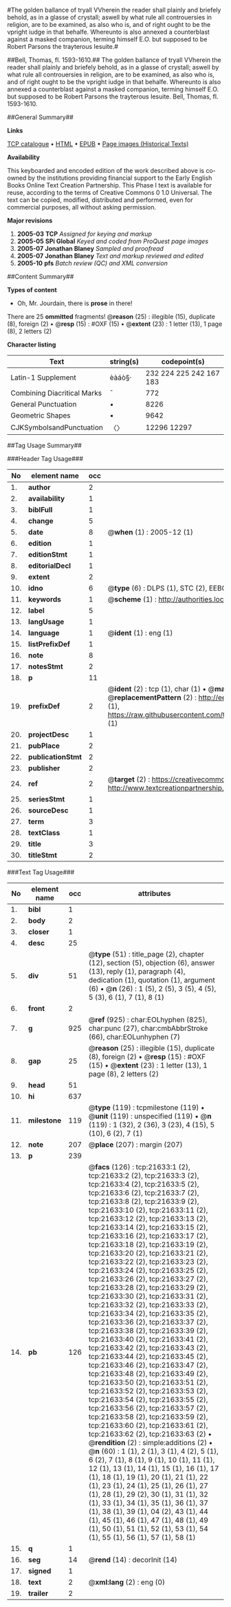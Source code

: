 #The golden ballance of tryall VVherein the reader shall plainly and briefely behold, as in a glasse of crystall; aswell by what rule all controuersies in religion, are to be examined, as also who is, and of right ought to be the vpright iudge in that behalfe. Whereunto is also annexed a counterblast against a masked companion, terming himself E.O. but supposed to be Robert Parsons the trayterous Iesuite.#

##Bell, Thomas, fl. 1593-1610.##
The golden ballance of tryall VVherein the reader shall plainly and briefely behold, as in a glasse of crystall; aswell by what rule all controuersies in religion, are to be examined, as also who is, and of right ought to be the vpright iudge in that behalfe. Whereunto is also annexed a counterblast against a masked companion, terming himself E.O. but supposed to be Robert Parsons the trayterous Iesuite.
Bell, Thomas, fl. 1593-1610.

##General Summary##

**Links**

[TCP catalogue](http://www.ota.ox.ac.uk/tcp/)  • 
[HTML](http://tei.it.ox.ac.uk/tcp/Texts-HTML/free/A07/A07845.html)  • 
[EPUB](http://tei.it.ox.ac.uk/tcp/Texts-EPUB/free/A07/A07845.epub) • 
[Page images (Historical Texts)](https://data.historicaltexts.jisc.ac.uk/view?pubId=eebo-99856111e&pageId=eebo-99856111e-21633-1)

**Availability**

This keyboarded and encoded edition of the
	       work described above is co-owned by the institutions
	       providing financial support to the Early English Books
	       Online Text Creation Partnership. This Phase I text is
	       available for reuse, according to the terms of Creative
	       Commons 0 1.0 Universal. The text can be copied,
	       modified, distributed and performed, even for
	       commercial purposes, all without asking permission.

**Major revisions**

1. __2005-03__ __TCP__ *Assigned for keying and markup*
1. __2005-05__ __SPi Global__ *Keyed and coded from ProQuest page images*
1. __2005-07__ __Jonathan Blaney__ *Sampled and proofread*
1. __2005-07__ __Jonathan Blaney__ *Text and markup reviewed and edited*
1. __2005-10__ __pfs__ *Batch review (QC) and XML conversion*

##Content Summary##

**Types of content**

  * Oh, Mr. Jourdain, there is **prose** in there!

There are 25 **ommitted** fragments! 
 @__reason__ (25) : illegible (15), duplicate (8), foreign (2)  •  @__resp__ (15) : #OXF (15)  •  @__extent__ (23) : 1 letter (13), 1 page (8), 2 letters (2)

**Character listing**


|Text|string(s)|codepoint(s)|
|---|---|---|
|Latin-1 Supplement|èàáò§·|232 224 225 242 167 183|
|Combining             Diacritical Marks|̄|772|
|General Punctuation|•|8226|
|Geometric Shapes|▪|9642|
|CJKSymbolsandPunctuation|〈〉|12296 12297|

##Tag Usage Summary##

###Header Tag Usage###

|No|element name|occ|attributes|
|---|---|---|---|
|1.|__author__|2||
|2.|__availability__|1||
|3.|__biblFull__|1||
|4.|__change__|5||
|5.|__date__|8| @__when__ (1) : 2005-12 (1)|
|6.|__edition__|1||
|7.|__editionStmt__|1||
|8.|__editorialDecl__|1||
|9.|__extent__|2||
|10.|__idno__|6| @__type__ (6) : DLPS (1), STC (2), EEBO-CITATION (1), PROQUEST (1), VID (1)|
|11.|__keywords__|1| @__scheme__ (1) : http://authorities.loc.gov/ (1)|
|12.|__label__|5||
|13.|__langUsage__|1||
|14.|__language__|1| @__ident__ (1) : eng (1)|
|15.|__listPrefixDef__|1||
|16.|__note__|8||
|17.|__notesStmt__|2||
|18.|__p__|11||
|19.|__prefixDef__|2| @__ident__ (2) : tcp (1), char (1)  •  @__matchPattern__ (2) : ([0-9\-]+):([0-9IVX]+) (1), (.+) (1)  •  @__replacementPattern__ (2) : http://eebo.chadwyck.com/downloadtiff?vid=$1&page=$2 (1), https://raw.githubusercontent.com/textcreationpartnership/Texts/master/tcpchars.xml#$1 (1)|
|20.|__projectDesc__|1||
|21.|__pubPlace__|2||
|22.|__publicationStmt__|2||
|23.|__publisher__|2||
|24.|__ref__|2| @__target__ (2) : https://creativecommons.org/publicdomain/zero/1.0/ (1), http://www.textcreationpartnership.org/docs/. (1)|
|25.|__seriesStmt__|1||
|26.|__sourceDesc__|1||
|27.|__term__|3||
|28.|__textClass__|1||
|29.|__title__|3||
|30.|__titleStmt__|2||


###Text Tag Usage###

|No|element name|occ|attributes|
|---|---|---|---|
|1.|__bibl__|1||
|2.|__body__|2||
|3.|__closer__|1||
|4.|__desc__|25||
|5.|__div__|51| @__type__ (51) : title_page (2), chapter (12), section (5), objection (6), answer (13), reply (1), paragraph (4), dedication (1), quotation (1), argument (6)  •  @__n__ (26) : 1 (5), 2 (5), 3 (5), 4 (5), 5 (3), 6 (1), 7 (1), 8 (1)|
|6.|__front__|2||
|7.|__g__|925| @__ref__ (925) : char:EOLhyphen (825), char:punc (27), char:cmbAbbrStroke (66), char:EOLunhyphen (7)|
|8.|__gap__|25| @__reason__ (25) : illegible (15), duplicate (8), foreign (2)  •  @__resp__ (15) : #OXF (15)  •  @__extent__ (23) : 1 letter (13), 1 page (8), 2 letters (2)|
|9.|__head__|51||
|10.|__hi__|637||
|11.|__milestone__|119| @__type__ (119) : tcpmilestone (119)  •  @__unit__ (119) : unspecified (119)  •  @__n__ (119) : 1 (32), 2 (36), 3 (23), 4 (15), 5 (10), 6 (2), 7 (1)|
|12.|__note__|207| @__place__ (207) : margin (207)|
|13.|__p__|239||
|14.|__pb__|126| @__facs__ (126) : tcp:21633:1 (2), tcp:21633:2 (2), tcp:21633:3 (2), tcp:21633:4 (2), tcp:21633:5 (2), tcp:21633:6 (2), tcp:21633:7 (2), tcp:21633:8 (2), tcp:21633:9 (2), tcp:21633:10 (2), tcp:21633:11 (2), tcp:21633:12 (2), tcp:21633:13 (2), tcp:21633:14 (2), tcp:21633:15 (2), tcp:21633:16 (2), tcp:21633:17 (2), tcp:21633:18 (2), tcp:21633:19 (2), tcp:21633:20 (2), tcp:21633:21 (2), tcp:21633:22 (2), tcp:21633:23 (2), tcp:21633:24 (2), tcp:21633:25 (2), tcp:21633:26 (2), tcp:21633:27 (2), tcp:21633:28 (2), tcp:21633:29 (2), tcp:21633:30 (2), tcp:21633:31 (2), tcp:21633:32 (2), tcp:21633:33 (2), tcp:21633:34 (2), tcp:21633:35 (2), tcp:21633:36 (2), tcp:21633:37 (2), tcp:21633:38 (2), tcp:21633:39 (2), tcp:21633:40 (2), tcp:21633:41 (2), tcp:21633:42 (2), tcp:21633:43 (2), tcp:21633:44 (2), tcp:21633:45 (2), tcp:21633:46 (2), tcp:21633:47 (2), tcp:21633:48 (2), tcp:21633:49 (2), tcp:21633:50 (2), tcp:21633:51 (2), tcp:21633:52 (2), tcp:21633:53 (2), tcp:21633:54 (2), tcp:21633:55 (2), tcp:21633:56 (2), tcp:21633:57 (2), tcp:21633:58 (2), tcp:21633:59 (2), tcp:21633:60 (2), tcp:21633:61 (2), tcp:21633:62 (2), tcp:21633:63 (2)  •  @__rendition__ (2) : simple:additions (2)  •  @__n__ (60) : 1 (1), 2 (1), 3 (1), 4 (2), 5 (1), 6 (2), 7 (1), 8 (1), 9 (1), 10 (1), 11 (1), 12 (1), 13 (1), 14 (1), 15 (1), 16 (1), 17 (1), 18 (1), 19 (1), 20 (1), 21 (1), 22 (1), 23 (1), 24 (1), 25 (1), 26 (1), 27 (1), 28 (1), 29 (2), 30 (1), 31 (1), 32 (1), 33 (1), 34 (1), 35 (1), 36 (1), 37 (1), 38 (1), 39 (1), 04 (2), 43 (1), 44 (1), 45 (1), 46 (1), 47 (1), 48 (1), 49 (1), 50 (1), 51 (1), 52 (1), 53 (1), 54 (1), 55 (1), 56 (1), 57 (1), 58 (1)|
|15.|__q__|1||
|16.|__seg__|14| @__rend__ (14) : decorInit (14)|
|17.|__signed__|1||
|18.|__text__|2| @__xml:lang__ (2) : eng (0)|
|19.|__trailer__|2||
